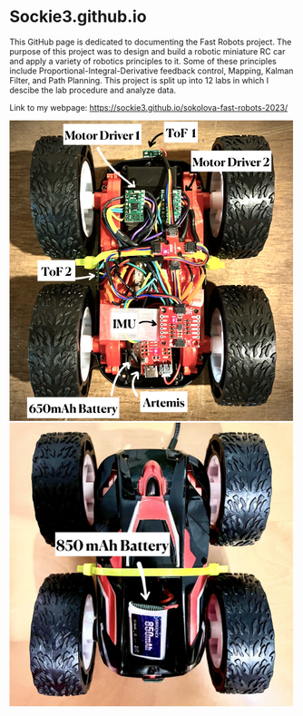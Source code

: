# Sockie3.github.io
This GitHub page is dedicated to documenting the Fast Robots project. The purpose of this project was to design and build a robotic miniature RC car and apply a variety of robotics principles to it. Some of these principles include Proportional-Integral-Derivative feedback control, Mapping, Kalman Filter, and Path Planning. This project is split up into 12 labs in which I descibe the lab procedure and analyze data.

Link to my webpage: https://sockie3.github.io/sokolova-fast-robots-2023/

<img class="mb-5" src="assets/img/about/car_wiring_0.jpg" alt="car_wiring_0"
                    style="width:500px;">
<img class="mb-5" src="assets/img/about/car_wiring_1.jpg" alt="car_wiring_1"
                    style="width:500px;">
